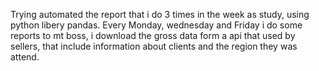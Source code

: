 Trying automated the report that i do 3 times in the week as study, using python libery pandas.
Every Monday, wednesday and Friday i do some reports to mt boss, i download the gross data form a api that used by sellers, that include information about clients and the region they was attend.
